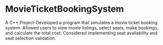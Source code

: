 # MovieTicketBookingSystem
A C++ Project-Developed a program that simulates a movie ticket booking system. Allowed users to view movie listings, select seats, make bookings, and calculate the total cost. Considered implementing seat availability and seat selection validation.
